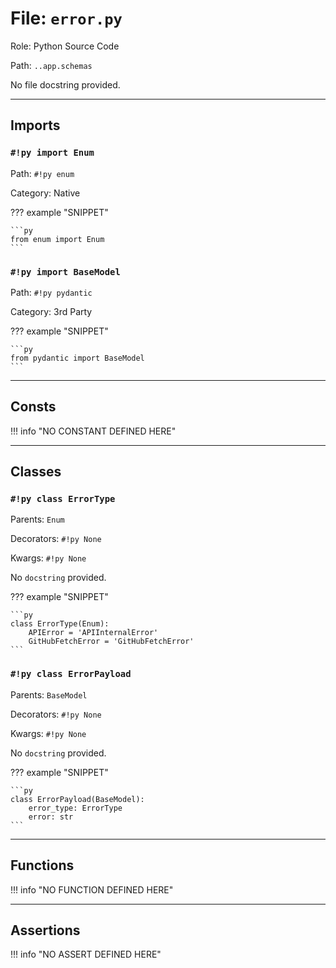 # File: `error.py`

Role: Python Source Code

Path: `..app.schemas`

No file docstring provided.

---

## Imports

### `#!py import Enum`

Path: `#!py enum`

Category: Native

??? example "SNIPPET"

    ```py
    from enum import Enum
    ```

### `#!py import BaseModel`

Path: `#!py pydantic`

Category: 3rd Party

??? example "SNIPPET"

    ```py
    from pydantic import BaseModel
    ```



---

## Consts

!!! info "NO CONSTANT DEFINED HERE"

---

## Classes

### `#!py class ErrorType`

Parents: `Enum`

Decorators: `#!py None`

Kwargs: `#!py None`

No `docstring` provided.

??? example "SNIPPET"

    ```py
    class ErrorType(Enum):
        APIError = 'APIInternalError'
        GitHubFetchError = 'GitHubFetchError'
    ```

### `#!py class ErrorPayload`

Parents: `BaseModel`

Decorators: `#!py None`

Kwargs: `#!py None`

No `docstring` provided.

??? example "SNIPPET"

    ```py
    class ErrorPayload(BaseModel):
        error_type: ErrorType
        error: str
    ```



---

## Functions

!!! info "NO FUNCTION DEFINED HERE"

---

## Assertions

!!! info "NO ASSERT DEFINED HERE"
